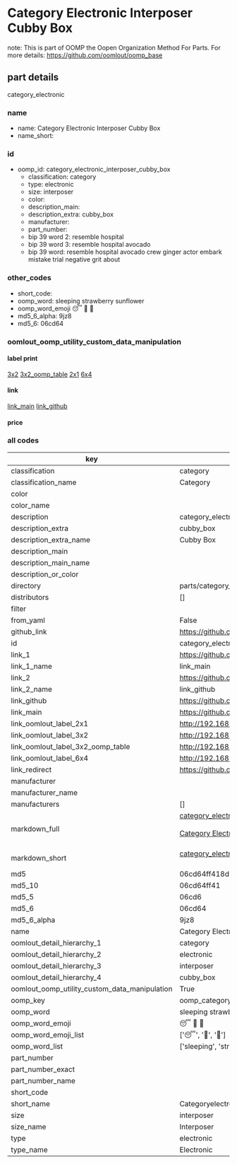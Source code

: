 # Category Electronic Interposer Cubby Box  

note: This is part of OOMP the Oopen Organization Method For Parts. For more details: https://github.com/oomlout/oomp_base

##  part details
  



category_electronic



### name
* name: Category Electronic Interposer Cubby Box
* name_short: 
### id
* oomp_id: category_electronic_interposer_cubby_box
  * classification: category
  * type: electronic
  * size: interposer
  * color: 
  * description_main: 
  * description_extra: cubby_box
  * manufacturer: 
  * part_number: 
  * bip 39 word 2: resemble hospital
  * bip 39 word 3: resemble hospital avocado
  * bip 39 word: resemble hospital avocado crew ginger actor embark mistake trial negative grit about

### other_codes
* short_code: 
* oomp_word: sleeping strawberry sunflower
* oomp_word_emoji :sleeping: :strawberry: :sunflower:
* md5_6_alpha: 9jz8
* md5_6: 06cd64






### oomlout_oomp_utility_custom_data_manipulation
#### label print
[3x2](http://192.168.1.245:1112/?label=oomp%209jz8)
[3x2_oomp_table](http://192.168.1.108:1112/?label=oomp%209jz8)
[2x1](http://192.168.1.242:1112/?label=oomp%209jz8)
[6x4](http://192.168.1.55:1112/?label=oomp%209jz8)    

#### link

[link_main](https://github.com/oomlout/oomlout_oomp_version_1_messy/tree/main/parts/category_electronic_interposer_cubby_box) [link_github](https://github.com/oomlout/oomlout_oomp_version_1_messy/tree/main/parts/category_electronic_interposer_cubby_box)                             

#### price







### all codes 
| key | value |  
| --- | --- |  
| classification | category |  
| classification_name | Category |  
| color |  |  
| color_name |  |  
| description | category_electronic |  
| description_extra | cubby_box |  
| description_extra_name | Cubby Box |  
| description_main |  |  
| description_main_name |  |  
| description_or_color |   |  
| directory | parts/category_electronic_interposer_cubby_box |  
| distributors | [] |  
| filter |  |  
| from_yaml | False |  
| github_link | https://github.com/oomlout/oomlout_oomp_part_src/tree/main/parts/category_electronic_interposer_cubby_box |  
| id | category_electronic_interposer_cubby_box |  
| link_1 | https://github.com/oomlout/oomlout_oomp_version_1_messy/tree/main/parts/category_electronic_interposer_cubby_box |  
| link_1_name | link_main |  
| link_2 | https://github.com/oomlout/oomlout_oomp_version_1_messy/tree/main/parts/category_electronic_interposer_cubby_box |  
| link_2_name | link_github |  
| link_github | https://github.com/oomlout/oomlout_oomp_version_1_messy/tree/main/parts/category_electronic_interposer_cubby_box |  
| link_main | https://github.com/oomlout/oomlout_oomp_version_1_messy/tree/main/parts/category_electronic_interposer_cubby_box |  
| link_oomlout_label_2x1 | http://192.168.1.242:1112/?label=oomp%209jz8 |  
| link_oomlout_label_3x2 | http://192.168.1.245:1112/?label=oomp%209jz8 |  
| link_oomlout_label_3x2_oomp_table | http://192.168.1.108:1112/?label=oomp%209jz8 |  
| link_oomlout_label_6x4 | http://192.168.1.55:1112/?label=oomp%209jz8 |  
| link_redirect | https://github.com/oomlout/oomlout_oomp_version_1_messy/tree/main/parts/category_electronic_interposer_cubby_box |  
| manufacturer |  |  
| manufacturer_name |  |  
| manufacturers | [] |  
| markdown_full | [category_electronic_interposer_cubby_box](none)<br>[](none)<br>[Category Electronic Interposer Cubby Box](none)<br><br> |  
| markdown_short | [category_electronic_interposer_cubby_box](none)<br><br> |  
| md5 | 06cd64ff418de9080ab103341fdb7dba |  
| md5_10 | 06cd64ff41 |  
| md5_5 | 06cd6 |  
| md5_6 | 06cd64 |  
| md5_6_alpha | 9jz8 |  
| name | Category Electronic Interposer Cubby Box |  
| oomlout_detail_hierarchy_1 | category |  
| oomlout_detail_hierarchy_2 | electronic |  
| oomlout_detail_hierarchy_3 | interposer |  
| oomlout_detail_hierarchy_4 | cubby_box |  
| oomlout_oomp_utility_custom_data_manipulation | True |  
| oomp_key | oomp_category_electronic_interposer_cubby_box |  
| oomp_word | sleeping strawberry sunflower |  
| oomp_word_emoji | :sleeping: :strawberry: :sunflower: |  
| oomp_word_emoji_list | [':sleeping:', ':strawberry:', ':sunflower:'] |  
| oomp_word_list | ['sleeping', 'strawberry', 'sunflower'] |  
| part_number |  |  
| part_number_exact |  |  
| part_number_name |  |  
| short_code |  |  
| short_name | Categoryelectronic |  
| size | interposer |  
| size_name | Interposer |  
| type | electronic |  
| type_name | Electronic |  
